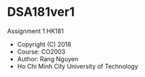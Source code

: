 # DSA181ver1
Assignment 1 HK181 

* Copyright (C) 2018 
* Course: CO2003
* Author: Rang Nguyen
* Ho Chi Minh City University of Technology
